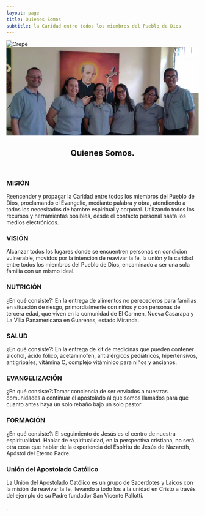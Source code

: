```yaml
---
layout: page
title: Quienes Somos
subtitle: la Caridad entre todos los miembros del Pueblo de Dios
---
```

![Crepe](/assets/img/crepe.jpg)
![directiva](/assets/img/directiva.jpg)
<section id="one">
	<div class="inner">
<header class="major"><h1>Quienes Somos.</h1></header>
		


<div class="row">
	
<div class="6u 12u$(small)">
<h3>MISIÓN</h3>
<p>Reencender y propagar la Caridad entre todos los miembros del Pueblo de Dios, proclamando el Evangelio, mediante palabra y obra, atendiendo a todos los necesitados de hambre espiritual y corporal. Utilizando todos los recursos y herramientas posibles, desde el contacto personal hasta los medios electrónicos.</p>
</div>
	
<div class="6u$ 12u$(small)">
<h3>VISIÓN</h3>
<p>Alcanzar todos los lugares donde se encuentren personas en condicion vulnerable, movidos por la intención de reavivar la fe, la unión y la caridad entre todos los miembros del Pueblo de Dios, encaminado a ser una sola familia con un mismo ideal.</p>
</div>

</div><!--/row-->
 
<!-- Break -->
<div class="row">
<div class="4u 12u$(medium)">
<h3>NUTRICIÓN</h3>
<p>¿En qué consiste?: En la entrega de alimentos no perecederos para familias en situación de riesgo, primordialmente con niños y con personas de tercera edad, que viven en la comunidad de El Carmen, Nueva Casarapa y La Villa Panamericana en Guarenas, estado Miranda.</p>
</div>

<div class="4u 12u$(medium)">
<h3>SALUD</h3>
<p>¿En qué consiste?: En la entrega de kit de medicinas que pueden contener alcohol, ácido fólico, acetaminofen, antialérgicos pediátricos, hipertensivos, antigripales, vitámina C, complejo vitáminico para niños y ancianos.</p>
</div>

<div class="4u$ 12u$(medium)">
<h3>EVANGELIZACIÓN</h3>
<p>¿En qué consiste?:Tomar conciencia de ser enviados a nuestras comunidades a continuar el apostolado al que somos llamados para que cuanto antes haya un solo rebaño bajo un solo pastor.</p>
</div>
</div><!--/row-->

<div class="row">
 <div class="4u$ 12u$(medium)">
<h3>FORMACIÓN</h3>
<p>¿En qué consiste?: El seguimiento de Jesús es el centro de nuestra espiritualidad. Hablar de espiritualidad, en la perspectiva cristiana, no será otra cosa que hablar de la experiencia del Espíritu de Jesús de Nazareth, Apóstol del Eterno Padre.</p>
</div>

<div class="4u$ 12u$(medium)">
<h3>Unión del Apostolado Católico</h3>
<p>La Unión del Apostolado Católico es un grupo de Sacerdotes y Laicos con la misión de reavivar la fe, llevando a todo los a la unidad en Cristo a través del ejemplo de su Padre fundador San Vicente Pallotti.</p>
</div>
<div class="4u$ 12u$(medium)">

<p>.</p>
</div>
</div><!--/row-->

</div>
</section>

